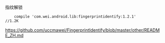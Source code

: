 






指纹解锁
```
    compile 'com.wei.android.lib:fingerprintidentify:1.2.1'
//1.2K    
```
https://github.com/uccmawei/FingerprintIdentify/blob/master/other/README_ZH.md



















